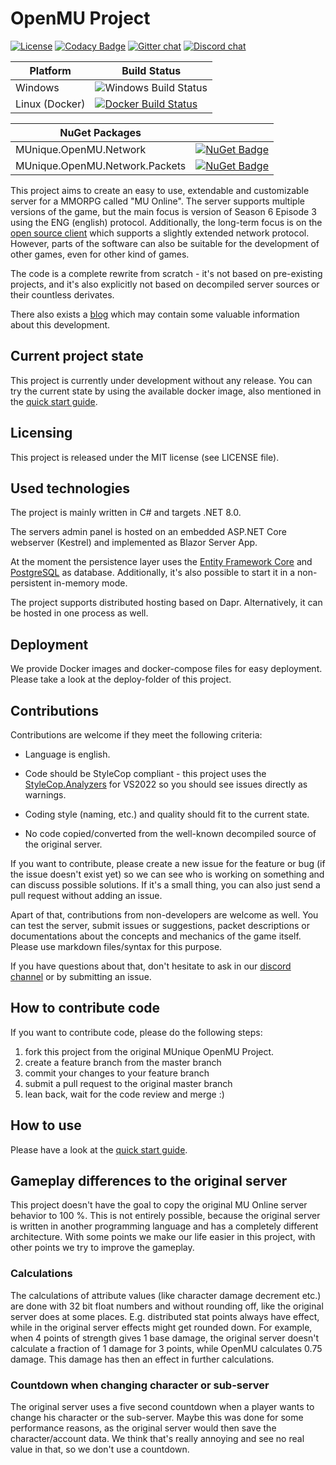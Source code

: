 # OpenMU Project

[![License](https://img.shields.io/badge/license-MIT-blue.svg)](LICENSE)
[![Codacy Badge](https://app.codacy.com/project/badge/Grade/d0f57e29e7524dadb677561389256d8b)](https://www.codacy.com/gh/MUnique/OpenMU/dashboard?utm_source=github.com&amp;utm_medium=referral&amp;utm_content=MUnique/OpenMU&amp;utm_campaign=Badge_Grade)
[![Gitter chat](https://badges.gitter.im/OpenMU-Project/gitter.svg)](https://gitter.im/OpenMU-Project/Lobby)
[![Discord chat](https://img.shields.io/discord/669595902750490698?logo=discord)](https://discord.gg/2u5Agkd)

| Platform       |Build Status          |
|----------------|----------------------|
| Windows        | ![Windows Build Status](https://dev.azure.com/MUnique/OpenMU/_apis/build/status/MUnique.OpenMU?branchName=master) |
| Linux (Docker) | [![Docker Build Status](https://dev.azure.com/MUnique/OpenMU/_apis/build/status/MUnique.OpenMU%20Docker?branchName=master)](https://hub.docker.com/r/munique/openmu)  |

| NuGet Packages |   |
|----------------|---|
| MUnique.OpenMU.Network | [![NuGet Badge](https://img.shields.io/nuget/v/MUnique.OpenMU.Network)](https://www.nuget.org/packages/MUnique.OpenMU.Network/) |
| MUnique.OpenMU.Network.Packets | [![NuGet Badge](https://img.shields.io/nuget/v/MUnique.OpenMU.Network.Packets)](https://www.nuget.org/packages/MUnique.OpenMU.Network.Packets/) |

This project aims to create an easy to use, extendable and customizable server
for a MMORPG called "MU Online".
The server supports multiple versions of the game, but the main focus is
version of Season 6 Episode 3 using the ENG (english) protocol. Additionally,
the long-term focus is on the [open source client](https://github.com/sven-n/MuMain)
which supports a slightly extended network protocol.
However, parts of the software can also be suitable for the development of
other games, even for other kind of games.

The code is a complete rewrite from scratch - it's not based on pre-existing
projects, and it's also explicitly not based on decompiled server sources or
their countless derivates.

There also exists a [blog](https://munique.net) which may contain some valuable
information about this development.

## Current project state

This project is currently under development without any release.
You can try the current state by using the available docker image, also
mentioned in the [quick start guide](QuickStart.md).

## Licensing

This project is released under the MIT license (see LICENSE file).

## Used technologies

The project is mainly written in C# and targets .NET 8.0.

The servers admin panel is hosted on an embedded ASP.NET Core webserver (Kestrel)
and implemented as Blazor Server App.

At the moment the persistence layer uses the [Entity Framework Core](https://github.com/aspnet/EntityFrameworkCore)
and [PostgreSQL](https://www.postgresql.org) as database. Additionally, it's
also possible to start it in a non-persistent in-memory mode.

The project supports distributed hosting based on Dapr. Alternatively, it can be
hosted in one process as well.

## Deployment

We provide Docker images and docker-compose files for easy deployment.
Please take a look at the deploy-folder of this project.

## Contributions

Contributions are welcome if they meet the following criteria:

* Language is english.

* Code should be StyleCop compliant - this project uses the [StyleCop.Analyzers](https://www.nuget.org/packages/StyleCop.Analyzers/)
  for VS2022 so you should see issues directly as warnings.

* Coding style (naming, etc.) and quality should fit to the current state.

* No code copied/converted from the well-known decompiled source of the
    original server.

If you want to contribute, please create a new issue for the feature or bug (if
the issue doesn't exist yet) so we can see who is working on something and can
discuss possible solutions. If it's a small thing, you can also just send a
pull request without adding an issue.

Apart of that, contributions from non-developers are welcome as well. You can
test the server, submit issues or suggestions, packet descriptions or
documentations about the concepts and mechanics of the game itself. Please use
markdown files/syntax for this purpose.

If you have questions about that, don't hesitate to ask in our [discord channel](https://discord.gg/2u5Agkd)
or by submitting an issue.

## How to contribute code

If you want to contribute code, please do the following steps:

1. fork this project from the original MUnique OpenMU Project.
2. create a feature branch from the master branch
3. commit your changes to your feature branch
4. submit a pull request to the original master branch
5. lean back, wait for the code review and merge :)

## How to use

Please have a look at the [quick start guide](QuickStart.md).

## Gameplay differences to the original server

This project doesn't have the goal to copy the original MU Online server
behavior to 100 %. This is not entirely possible, because the original server
is written in another programming language and has a completely different
architecture.
With some points we make our life easier in this project, with other points we
try to improve the gameplay.

### Calculations

The calculations of attribute values (like character damage decrement etc.) are
done with 32 bit float numbers and without rounding off, like the original
server does at some places.
E.g. distributed stat points always have effect, while in the original server
effects might get rounded down. For example, when 4 points of strength gives 1
base damage, the original server doesn't calculate a fraction of 1 damage for
3 points, while OpenMU calculates 0.75 damage. This damage
has then an effect in further calculations.

### Countdown when changing character or sub-server

The original server uses a five second countdown when a player wants to change
his character or the sub-server. Maybe this was done for some performance
reasons, as the original server would then save the character/account data.
We think that's really annoying and see no real value in that, so we don't use
a countdown.
